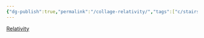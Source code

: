 ```yaml
---
{"dg-publish":true,"permalink":"/collage-relativity/","tags":["c/stairs","c/beje","c/escher"],"created":"2024-01-03T10:03:13.829-05:00","updated":"2024-01-03T10:04:13.851-05:00"}
---
```



[Relativity](https://www.instagram.com/p/CHJJgajhP7E/)
